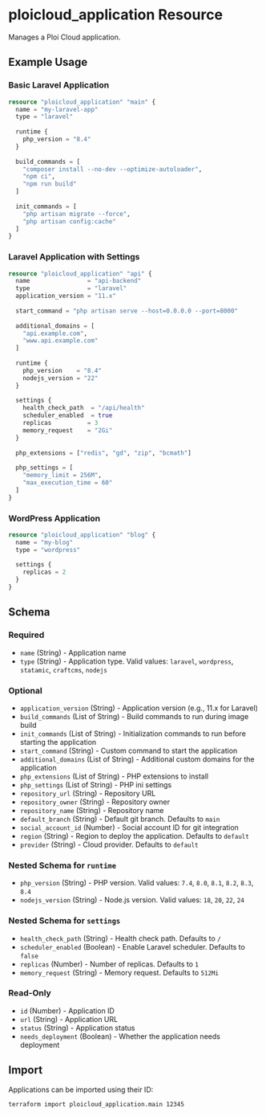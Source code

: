 # ploicloud_application Resource

Manages a Ploi Cloud application.

## Example Usage

### Basic Laravel Application

```terraform
resource "ploicloud_application" "main" {
  name = "my-laravel-app"
  type = "laravel"
  
  runtime {
    php_version = "8.4"
  }
  
  build_commands = [
    "composer install --no-dev --optimize-autoloader",
    "npm ci",
    "npm run build"
  ]
  
  init_commands = [
    "php artisan migrate --force",
    "php artisan config:cache"
  ]
}
```

### Laravel Application with Settings

```terraform
resource "ploicloud_application" "api" {
  name                = "api-backend"
  type                = "laravel"
  application_version = "11.x"
  
  start_command = "php artisan serve --host=0.0.0.0 --port=8000"
  
  additional_domains = [
    "api.example.com",
    "www.api.example.com"
  ]
  
  runtime {
    php_version    = "8.4"
    nodejs_version = "22"
  }
  
  settings {
    health_check_path  = "/api/health"
    scheduler_enabled  = true
    replicas          = 3
    memory_request    = "2Gi"
  }
  
  php_extensions = ["redis", "gd", "zip", "bcmath"]
  
  php_settings = [
    "memory_limit = 256M",
    "max_execution_time = 60"
  ]
}
```

### WordPress Application

```terraform
resource "ploicloud_application" "blog" {
  name = "my-blog"
  type = "wordpress"
  
  settings {
    replicas = 2
  }
}
```

## Schema

### Required

- `name` (String) - Application name
- `type` (String) - Application type. Valid values: `laravel`, `wordpress`, `statamic`, `craftcms`, `nodejs`

### Optional

- `application_version` (String) - Application version (e.g., 11.x for Laravel)
- `build_commands` (List of String) - Build commands to run during image build
- `init_commands` (List of String) - Initialization commands to run before starting the application
- `start_command` (String) - Custom command to start the application
- `additional_domains` (List of String) - Additional custom domains for the application
- `php_extensions` (List of String) - PHP extensions to install
- `php_settings` (List of String) - PHP ini settings
- `repository_url` (String) - Repository URL
- `repository_owner` (String) - Repository owner
- `repository_name` (String) - Repository name
- `default_branch` (String) - Default git branch. Defaults to `main`
- `social_account_id` (Number) - Social account ID for git integration
- `region` (String) - Region to deploy the application. Defaults to `default`
- `provider` (String) - Cloud provider. Defaults to `default`

### Nested Schema for `runtime`

- `php_version` (String) - PHP version. Valid values: `7.4`, `8.0`, `8.1`, `8.2`, `8.3`, `8.4`
- `nodejs_version` (String) - Node.js version. Valid values: `18`, `20`, `22`, `24`

### Nested Schema for `settings`

- `health_check_path` (String) - Health check path. Defaults to `/`
- `scheduler_enabled` (Boolean) - Enable Laravel scheduler. Defaults to `false`
- `replicas` (Number) - Number of replicas. Defaults to `1`
- `memory_request` (String) - Memory request. Defaults to `512Mi`

### Read-Only

- `id` (Number) - Application ID
- `url` (String) - Application URL
- `status` (String) - Application status
- `needs_deployment` (Boolean) - Whether the application needs deployment

## Import

Applications can be imported using their ID:

```bash
terraform import ploicloud_application.main 12345
```